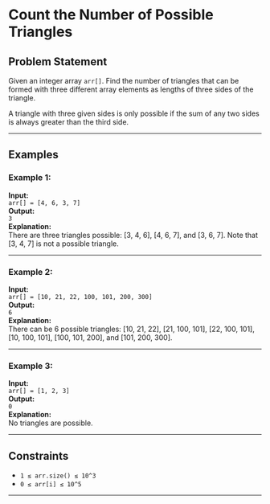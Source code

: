 # Count the Number of Possible Triangles

## Problem Statement
Given an integer array `arr[]`. Find the number of triangles that can be formed with three different array elements as lengths of three sides of the triangle.

A triangle with three given sides is only possible if the sum of any two sides is always greater than the third side.

---

## Examples

### Example 1:
**Input:**  
`arr[] = [4, 6, 3, 7]`  
**Output:**  
`3`  
**Explanation:**  
There are three triangles possible: [3, 4, 6], [4, 6, 7], and [3, 6, 7]. Note that [3, 4, 7] is not a possible triangle.

---

### Example 2:
**Input:**  
`arr[] = [10, 21, 22, 100, 101, 200, 300]`  
**Output:**  
`6`  
**Explanation:**  
There can be 6 possible triangles: [10, 21, 22], [21, 100, 101], [22, 100, 101], [10, 100, 101], [100, 101, 200], and [101, 200, 300].

---

### Example 3:
**Input:**  
`arr[] = [1, 2, 3]`  
**Output:**  
`0`  
**Explanation:**  
No triangles are possible.

---

## Constraints
- `1 ≤ arr.size() ≤ 10^3`
- `0 ≤ arr[i] ≤ 10^5`

---